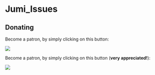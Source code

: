 # Jumi_Issues

## Donating
Become a patron, by simply clicking on this button:

[![](https://c5.patreon.com/external/logo/become_a_patron_button.png)](https://www.patreon.com/jumibot/)

Become a patron, by simply clicking on this button (**very appreciated!**):

[![](https://i.ibb.co/CWhtS4S/invitejumi.jpg)](https://www.patreon.com/z3nth10n)
